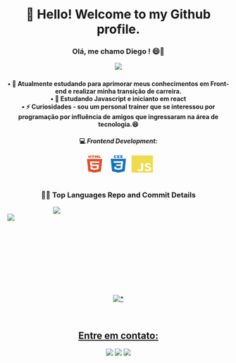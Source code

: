<h1 align=center><b>👋 Hello! Welcome to my Github profile.</b></h1>
<h3 align="center" >Olá, me chamo Diego ! 😄🔻</h3>
<div align =center>
<img src="https://github.com/TheDudeThatCode/TheDudeThatCode/blob/master/Assets/Developer.gif?raw=true" width="100" 
</div>
<br>


<h4>
 <p align="center">
     &bull; 🔭 Atualmente estudando para aprimorar meus conhecimentos em Front-end e realizar minha transição de carreira.</br>
     &bull; 🌱 Estudando Javascript e inicianto em react</br>
     &bull; ⚡ Curiosidades - sou um personal trainer que se interessou por programação por influência de amigos que ingressaram na área de tecnologia.😆</br></p>
</h4>
 
 <h4 align="center">
  <b> 💻 <i>Frontend Development:</i></b>
</h4>
<div style="display: inline_block" align="center">
  <img align="center" alt="HTML5" height="40" width="50" src="https://github.com/devicons/devicon/blob/master/icons/html5/html5-plain-wordmark.svg"> 
  <img align="center" alt="CSS3" height="40" width="50" src="https://github.com/devicons/devicon/blob/master/icons/css3/css3-plain-wordmark.svg">  
  <img align="center" alt="JavaScript" height="40" width="50" src="https://github.com/devicons/devicon/blob/master/icons/javascript/javascript-plain.svg">
  </br>
</div> 
</br>
<h3 align="center">
  <b>👨‍💻 Top Languages Repo and Commit Details</b>
</h3>
<p align=center>
  <div align=center>
  <a href="https://github.com/DgSantanaBr">
      <img align="right" width=400 src="https://github-readme-stats.vercel.app/api?username=DgSantanaBr&bg_color=050F2C&title_color=0195DD&theme=chartreuse-dark&hide_border=true"/>
    </a>
    <a href="https://github.com/DgSantanaBr/github-readme-stats" title="Go to Source">
       <img align="left" width=400 src="https://github-readme-stats.vercel.app/api/top-langs/?username=DgSantanaBr&layout=compact&bg_color=050F2C&title_color=0195DD&theme=chartreuse-dark&hide_border=true"/>
       <br><br><br><br><br><br><br><br><br><br>

  </div>
</p>
<img src="https://www.alura.com.br/artigos/assets/como-criar-um-readme-para-seu-perfil-github/imagem15.gif" alt="*">
  <br><br><br>
 <h2>Entre em contato:</h2>

<div>

<a href="https://instagram.com/diiegosg/" target="_blank"><img src="https://img.shields.io/badge/-Instagram-%23E4405F?style=for-the-badge&logo=instagram&logoColor=white" target="_blank"></a>
<a href = "mailto:diiiego.santana2@gmail.com.br"><img src="https://img.shields.io/badge/Gmail-D14836?style=for-the-badge&logo=gmail&logoColor=white" target="_blank"></a>
<a href="https://www.linkedin.com/in/diego-santana-381306172/" target="_blank"><img src="https://img.shields.io/badge/-LinkedIn-%230077B5?style=for-the-badge&logo=linkedin&logoColor=white" target="_blank"></a>   
</div>
<!---
DgSantanaBr/DgSantanaBr is a ✨ special ✨ repository because its `README.md` (this file) appears on your GitHub profile.
You can click the Preview link to take a look at your changes.
--->
